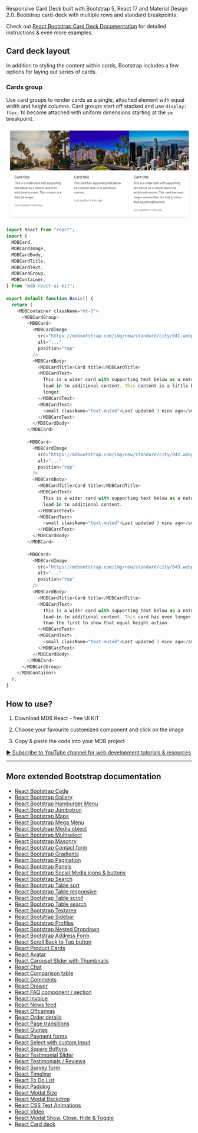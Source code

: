 Responsive Card Deck built with Bootstrap 5, React 17 and Material Design 2.0. Bootstrap card-deck with multiple rows and standard breakpoints.

Check out [React Bootstrap Card Deck Documentation](https://mdbootstrap.com/docs/react/extended/card-deck/) for detailed instructions & even more examples.



## Card deck layout

In addition to styling the content within cards, Bootstrap includes a few options for laying out series of cards.

### Cards group

Use card groups to render cards as a single, attached element with equal width and height columns. Card groups start off stacked and use `display: flex;` to become attached with uniform dimensions starting at the `sm` breakpoint.

![React Bootstrap Card Deck](./assets/basic.png)

```js
import React from "react";
import {
  MDBCard,
  MDBCardImage,
  MDBCardBody,
  MDBCardTitle,
  MDBCardText,
  MDBCardGroup,
  MDBContainer,
} from "mdb-react-ui-kit";

export default function Basic() {
  return (
    <MDBContainer className="mt-3">
      <MDBCardGroup>
        <MDBCard>
          <MDBCardImage
            src="https://mdbootstrap.com/img/new/standard/city/041.webp"
            alt="..."
            position="top"
          />
          <MDBCardBody>
            <MDBCardTitle>Card title</MDBCardTitle>
            <MDBCardText>
              This is a wider card with supporting text below as a natural
              lead-in to additional content. This content is a little bit
              longer.
            </MDBCardText>
            <MDBCardText>
              <small className="text-muted">Last updated 3 mins ago</small>
            </MDBCardText>
          </MDBCardBody>
        </MDBCard>

        <MDBCard>
          <MDBCardImage
            src="https://mdbootstrap.com/img/new/standard/city/042.webp"
            alt="..."
            position="top"
          />
          <MDBCardBody>
            <MDBCardTitle>Card title</MDBCardTitle>
            <MDBCardText>
              This is a wider card with supporting text below as a natural
              lead-in to additional content.
            </MDBCardText>
            <MDBCardText>
              <small className="text-muted">Last updated 3 mins ago</small>
            </MDBCardText>
          </MDBCardBody>
        </MDBCard>

        <MDBCard>
          <MDBCardImage
            src="https://mdbootstrap.com/img/new/standard/city/043.webp"
            alt="..."
            position="top"
          />
          <MDBCardBody>
            <MDBCardTitle>Card title</MDBCardTitle>
            <MDBCardText>
              This is a wider card with supporting text below as a natural
              lead-in to additional content. This card has even longer content
              than the first to show that equal height action.
            </MDBCardText>
            <MDBCardText>
              <small className="text-muted">Last updated 3 mins ago</small>
            </MDBCardText>
          </MDBCardBody>
        </MDBCard>
      </MDBCardGroup>
    </MDBContainer>
  );
}
```

## How to use?

1. Download MDB React - free UI KIT

2. Choose your favourite customized component and click on the image

3. Copy & paste the code into your MDB project

[▶️ Subscribe to YouTube channel for web development tutorials & resources](https://www.youtube.com/MDBootstrap?sub_confirmation=1)



___

## More extended Bootstrap documentation

<ul>
<li><a href="https://mdbootstrap.com/docs/react/extended/code/">React Bootstrap Code</a></li>
<li><a href="https://mdbootstrap.com/docs/react/extended/gallery/">React Bootstrap Gallery</a></li>
<li><a href="https://mdbootstrap.com/docs/react/extended/hamburger-menu/">React Bootstrap Hamburger Menu</a></li>
<li><a href="https://mdbootstrap.com/docs/react/extended/jumbotron/">React Bootstrap Jumbotron</a></li>
<li><a href="https://mdbootstrap.com/docs/react/extended/maps/">React Bootstrap Maps</a></li>
<li><a href="https://mdbootstrap.com/docs/react/extended/mega-menu//">React Bootstrap Mega Menu</a></li>
<li><a href="https://mdbootstrap.com/docs/react/extended/media-object/">React Bootstrap Media object</a></li>
<li><a href="https://mdbootstrap.com/docs/react/extended/multiselect/">React Bootstrap Multiselect</a></li>
<li><a href="https://mdbootstrap.com/docs/react/extended/masonry/">React Bootstrap Masonry</a></li>
<li><a href="https://mdbootstrap.com/docs/react/extended/contact/">React Bootstrap Contact form</a></li>
<li><a href="https://mdbootstrap.com/docs/react/extended/gradients/">React Bootstrap Gradients</a></li>
<li><a href="https://mdbootstrap.com/docs/react/extended/pagination/">React Bootstrap Pagination</a></li>
<li><a href="https://mdbootstrap.com/docs/react/extended/panels/">React Bootstrap Panels</a></li>
<li><a href="https://mdbootstrap.com/docs/react/extended/social-media/">React Bootstrap Social Media icons & buttons</a></li>
<li><a href="https://mdbootstrap.com/docs/react/extended/search/">React Bootstrap Search</a></li>
<li><a href="https://mdbootstrap.com/docs/react/extended/table-sort/">React Bootstrap Table sort</a></li>
<li><a href="https://mdbootstrap.com/docs/react/extended/table-responsive/">React Bootstrap Table responsive</a></li>
<li><a href="https://mdbootstrap.com/docs/react/extended/table-scroll/">React Bootstrap Table scroll</a></li>
<li><a href="https://mdbootstrap.com/docs/react/extended/table-search/">React Bootstrap Table search</a></li>
<li><a href="https://mdbootstrap.com/docs/react/extended/textarea/">React Bootstrap Textarea</a></li>
<li><a href="https://mdbootstrap.com/docs/react/extended/sidebar/">React Bootstrap Sidebar</a></li>
<li><a href="https://mdbootstrap.com/docs/react/extended/profiles/">React Bootstrap Profiles</a></li>
<li><a href="https://mdbootstrap.com/docs/react/extended/dropdown-multilevel/">React Bootstrap Nested Dropdown</a></li>
<li><a href="https://mdbootstrap.com/docs/react/extended/bootstrap-address-form/">React Bootstrap Address Form</a></li>
<li><a href="https://mdbootstrap.com/docs/react/extended/back-to-top">React Scroll Back to Top button</a></li>
<li><a href="https://mdbootstrap.com/docs/react/extended/product-cards">React Product Cards</a></li>
<li><a href="https://mdbootstrap.com/docs/react/extended/avatar">React Avatar</a></li>
<li><a href="https://mdbootstrap.com/docs/react/extended/carousel-with-thumbnails">React Carousel Slider with Thumbnails</a></li>
<li><a href="https://mdbootstrap.com/docs/react/extended/chat">React Chat</a></li>
<li><a href="https://mdbootstrap.com/docs/react/extended/comparison-table">React Comparison table</a></li>
<li><a href="https://mdbootstrap.com/docs/react/extended/comments">React Comments</a></li>
<li><a href="https://mdbootstrap.com/docs/react/extended/drawer">React Drawer</a></li>
<li><a href="https://mdbootstrap.com/docs/react/extended/faq">React FAQ component / section</a></li>
<li><a href="https://mdbootstrap.com/docs/react/extended/invoice">React Invoice</a></li>
<li><a href="https://mdbootstrap.com/docs/react/extended/news-feed">React News feed</a></li>
<li><a href="https://mdbootstrap.com/docs/react/extended/offcanvas">React Offcanvas</a></li>
<li><a href="https://mdbootstrap.com/docs/react/extended/order-details">React Order details</a></li>
<li><a href="https://mdbootstrap.com/docs/react/extended/page-transitions">React Page transitions</a></li>
<li><a href="https://mdbootstrap.com/docs/react/extended/quotes">React Quotes</a></li>
<li><a href="https://mdbootstrap.com/docs/react/extended/payment-forms">React Payment forms</a></li>
<li><a href="https://mdbootstrap.com/docs/react/extended/select-with-custom-input">React Select with custom Input</a></li>
<li><a href="https://mdbootstrap.com/docs/react/extended/square-buttons">React Square Buttons</a></li>
<li><a href="https://mdbootstrap.com/docs/react/extended/testimonial-slider">React Testimonial Slider</a></li>
<li><a href="https://mdbootstrap.com/docs/react/extended/testimonials">React Testimonials / Reviews</a></li>
<li><a href="https://mdbootstrap.com/docs/react/extended/bootstrap-survey-form">React Survey form</a></li>
<li><a href="https://mdbootstrap.com/docs/react/extended/timeline">React Timeline</a></li>
<li><a href="https://mdbootstrap.com/docs/react/extended/to-do-list">React To Do List</a></li>
<li><a href="https://mdbootstrap.com/docs/react/extended/padding">React Padding</a></li>
<li><a href="https://mdbootstrap.com/docs/react/extended/modal-size">React Modal Size</a></li>
<li><a href="https://mdbootstrap.com/docs/react/extended/modal-backdrop">React Modal Backdrop</a></li>
<li><a href="https://mdbootstrap.com/docs/react/extended/css-text-animations">React CSS Text Animations</a></li>
<li><a href="https://mdbootstrap.com/docs/react/extended/video">React Video</a></li>
<li><a href="https://mdbootstrap.com/docs/react/extended/modal-methods">React Modal Show, Close, Hide & Toggle</a></li>
<li><a href="https://mdbootstrap.com/docs/react/extended/card-deck">React Card deck</a></li>
</ul>